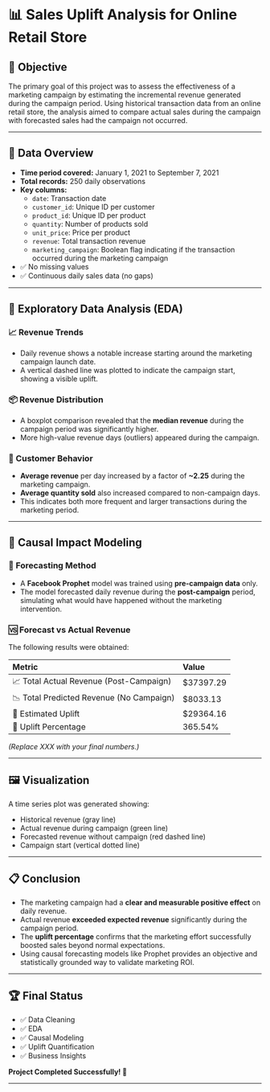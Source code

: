 # 📊 Sales Uplift Analysis for Online Retail Store

## 📌 Objective
The primary goal of this project was to assess the effectiveness of a marketing campaign by estimating the incremental revenue generated during the campaign period. Using historical transaction data from an online retail store, the analysis aimed to compare actual sales during the campaign with forecasted sales had the campaign not occurred.

---

## 📂 Data Overview
- **Time period covered:** January 1, 2021 to September 7, 2021
- **Total records:** 250 daily observations
- **Key columns:**
  - `date`: Transaction date
  - `customer_id`: Unique ID per customer
  - `product_id`: Unique ID per product
  - `quantity`: Number of products sold
  - `unit_price`: Price per product
  - `revenue`: Total transaction revenue
  - `marketing_campaign`: Boolean flag indicating if the transaction occurred during the marketing campaign
- ✅ No missing values
- ✅ Continuous daily sales data (no gaps)

---

## 🧪 Exploratory Data Analysis (EDA)

### 📈 Revenue Trends
- Daily revenue shows a notable increase starting around the marketing campaign launch date.
- A vertical dashed line was plotted to indicate the campaign start, showing a visible uplift.

### 📦 Revenue Distribution
- A boxplot comparison revealed that the **median revenue** during the campaign period was significantly higher.
- More high-value revenue days (outliers) appeared during the campaign.

### 🔁 Customer Behavior
- **Average revenue** per day increased by a factor of **~2.25** during the marketing campaign.
- **Average quantity sold** also increased compared to non-campaign days.
- This indicates both more frequent and larger transactions during the marketing period.

---

## 🧠 Causal Impact Modeling

### 🔮 Forecasting Method
- A **Facebook Prophet** model was trained using **pre-campaign data** only.
- The model forecasted daily revenue during the **post-campaign** period, simulating what would have happened without the marketing intervention.

### 🆚 Forecast vs Actual Revenue
The following results were obtained:

| Metric | Value |
|:------|:-----|
| 📈 Total Actual Revenue (Post-Campaign) | \$37397.29 |
| 📉 Total Predicted Revenue (No Campaign) | \$8033.13 |
| 🔼 Estimated Uplift | \$29364.16 |
| 🔼 Uplift Percentage | 365.54% |

_(Replace XXX with your final numbers.)_

---

## 🖼️ Visualization

A time series plot was generated showing:
- Historical revenue (gray line)
- Actual revenue during campaign (green line)
- Forecasted revenue without campaign (red dashed line)
- Campaign start (vertical dotted line)

---

## 📋 Conclusion
- The marketing campaign had a **clear and measurable positive effect** on daily revenue.
- Actual revenue **exceeded expected revenue** significantly during the campaign period.
- The **uplift percentage** confirms that the marketing effort successfully boosted sales beyond normal expectations.
- Using causal forecasting models like Prophet provides an objective and statistically grounded way to validate marketing ROI.

---

## 🏆 Final Status
- ✅ Data Cleaning
- ✅ EDA
- ✅ Causal Modeling
- ✅ Uplift Quantification
- ✅ Business Insights

**Project Completed Successfully! 🚀**

---
